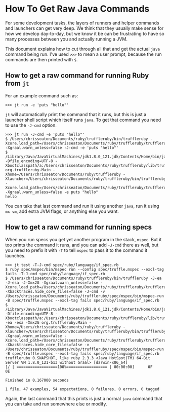 # How To Get Raw Java Commands

For some development tasks, the layers of runners and helper commands and
launchers can get very deep. We think that they usually make sense for how we
develop day-to-day, but we know it be can be frustrating to have so many
processes between you and actually running a JVM.

This document explains how to cut through all that and get the actual `java`
command being run. I've used `>>>` to mean a user prompt, because the run
commands are then printed with `$`.

## How to get a raw command for running Ruby from `jt`

For an example command such as:

```
>>> jt run -e 'puts "hello"'
```

`jt` will automatically print the command that it runs, but this is just a
launcher shell script which itself runs `java`. To get that command you need
to use the `-J-cmd` option.

```
>>> jt run -J-cmd -e 'puts "hello"'
$ /Users/chrisseaton/Documents/ruby/truffleruby/bin/truffleruby -Xcore.load_path=/Users/chrisseaton/Documents/ruby/truffleruby/truffleruby/src/main/ruby -Xgraal.warn_unless=false -J-cmd -e 'puts "hello"'
$ /Library/Java/JavaVirtualMachines/jdk1.8.0_121.jdk/Contents/Home/bin/java -Dfile.encoding=UTF-8 -Xbootclasspath/a:/Users/chrisseaton/Documents/ruby/truffleruby/lib/truffleruby.jar org.truffleruby.Main -Xhome=/Users/chrisseaton/Documents/ruby/truffleruby -Xlauncher=/Users/chrisseaton/Documents/ruby/truffleruby/bin/truffleruby -Xcore.load_path=/Users/chrisseaton/Documents/ruby/truffleruby/truffleruby/src/main/ruby -Xgraal.warn_unless=false -e puts "hello"
hello
```

You can take that last command and run it using another `java`, run it using `mx
vm`, add extra JVM flags, or anything else you want.

## How to get a raw command for running specs

When you run specs you get yet another program in the stack, `mspec`. But it too
prints the command it runs, and you can add `-J-cmd` there as well, but you need
to prefix it with `-T` to tell `mspec` to pass it to the command it launches.

```
>>> jt test -T-J-cmd spec/ruby/language/if_spec.rb
$ ruby spec/mspec/bin/mspec run --config spec/truffle.mspec --excl-tag fails -T-J-cmd spec/ruby/language/if_spec.rb
$ /Users/chrisseaton/Documents/ruby/truffleruby/bin/truffleruby -J-ea -J-esa -J-Xmx2G -Xgraal.warn_unless=false -Xcore.load_path=/Users/chrisseaton/Documents/ruby/truffleruby/truffleruby/src/main/ruby -Xbacktraces.hide_core_files=false -J-cmd -v /Users/chrisseaton/Documents/ruby/truffleruby/spec/mspec/bin/mspec-run -B spec/truffle.mspec --excl-tag fails spec/ruby/language/if_spec.rb
$ /Library/Java/JavaVirtualMachines/jdk1.8.0_121.jdk/Contents/Home/bin/java -Dfile.encoding=UTF-8 -Xbootclasspath/a:/Users/chrisseaton/Documents/ruby/truffleruby/lib/truffleruby.jar -ea -esa -Xmx2G org.truffleruby.Main -Xhome=/Users/chrisseaton/Documents/ruby/truffleruby -Xlauncher=/Users/chrisseaton/Documents/ruby/truffleruby/bin/truffleruby -Xgraal.warn_unless=false -Xcore.load_path=/Users/chrisseaton/Documents/ruby/truffleruby/truffleruby/src/main/ruby -Xbacktraces.hide_core_files=false -v /Users/chrisseaton/Documents/ruby/truffleruby/spec/mspec/bin/mspec-run -B spec/truffle.mspec --excl-tag fails spec/ruby/language/if_spec.rb
truffleruby 0.SNAPSHOT, like ruby 2.3.3 <Java HotSpot(TM) 64-Bit Server VM 1.8.0_121-b13 without Graal> [darwin-x86_64]
[/ | ==================100%================== | 00:00:00]      0F      0E

Finished in 0.167000 seconds

1 file, 47 examples, 54 expectations, 0 failures, 0 errors, 0 tagged
```

Again, the last command that this prints is just a normal `java` command that
you can take and run somewhere else or modify.
